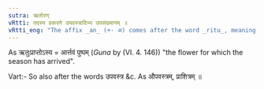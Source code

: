 ```yaml
---
sutra: ऋतोरण्
vRtti: तदस्य प्रकरणे उपवस्त्रादिभ्य उपसंख्यानम् ॥
vRtti_eng: "The affix _an_ (+- अ) comes after the word _ritu_, meaning "that has come for it"."
---
```

As ऋतुःप्राप्तोऽस्य = आर्त्तवं पुष्पम् (_Guna_ by (VI. 4. 146)) "the flower for which the season has arrived".

Vart:- So also after the words उपवस्त्र &c. As औपवस्त्रम्, प्राशित्रम् ॥
